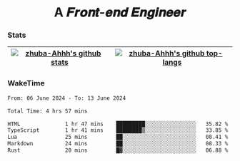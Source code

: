 <h1 align="center">A 𝑭𝒓𝒐𝒏𝒕-𝒆𝒏𝒅 𝑬𝒏𝒈𝒊𝒏𝒆𝒆𝒓</h1>

### Stats

| <a href="https://github.com/zhuba-Ahhh"><img align="center" src="https://github-readme-stats.vercel.app/api?username=zhuba-Ahhh&hide_title=true&hide_border=true&show_icons=trueline_height=21&text_color=000&icon_color=000&bg_color=0,ea6161,ffc64d,fffc4d,52fa5a&theme=graywhite" alt="zhuba-Ahhh's github stats" /> </a> | <a href="https://github.com/zhuba-Ahhh"><img align="center" src="https://github-readme-stats.vercel.app/api/top-langs/?username=zhuba-Ahhh&hide_title=true&hide_border=true&layout=compact&hide_border=true&show_icons=trueline_height=40&text_color=000&icon_color=000&bg_color=0,ea6161,ffc64d,fffc4d,52fa5a&theme=graywhite&langs_count=6" alt="zhuba-Ahhh's github top-langs"/> </a> |
| ------------- | ------------- |

### WakeTime

<!--START_SECTION:waka-->

```txt
From: 06 June 2024 - To: 13 June 2024

Total Time: 4 hrs 57 mins

HTML              1 hr 47 mins    █████████░░░░░░░░░░░░░░░░   35.82 %
TypeScript        1 hr 41 mins    ████████▒░░░░░░░░░░░░░░░░   33.85 %
Lua               25 mins         ██░░░░░░░░░░░░░░░░░░░░░░░   08.41 %
Markdown          24 mins         ██░░░░░░░░░░░░░░░░░░░░░░░   08.33 %
Rust              20 mins         █▓░░░░░░░░░░░░░░░░░░░░░░░   06.88 %
```

<!--END_SECTION:waka-->

